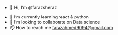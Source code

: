 - 👋 Hi, I’m @farazsheraz
<!-- - 👀 I’m interested in  -->
- 🌱 I’m currently learning react & python 
- 💞️ I’m looking to collaborate on Data science
- 📫 How to reach me farazahmed9094@gmail.com

<!---
farazsheraz/farazsheraz is a ✨ special ✨ repository because its `README.md` (this file) appears on your GitHub profile.
You can click the Preview link to take a look at your changes.
--->
